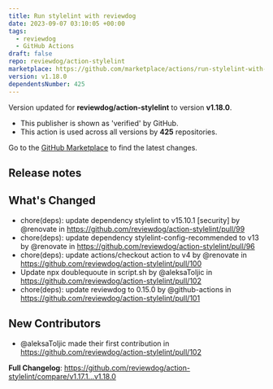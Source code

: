 ```yaml
---
title: Run stylelint with reviewdog
date: 2023-09-07 03:10:05 +00:00
tags:
  - reviewdog
  - GitHub Actions
draft: false
repo: reviewdog/action-stylelint
marketplace: https://github.com/marketplace/actions/run-stylelint-with-reviewdog
version: v1.18.0
dependentsNumber: 425
---
```



Version updated for **reviewdog/action-stylelint** to version **v1.18.0**.
- This publisher is shown as 'verified' by GitHub.
- This action is used across all versions by **425** repositories.

Go to the [GitHub Marketplace](https://github.com/marketplace/actions/run-stylelint-with-reviewdog) to find the latest changes.

## Release notes

## What's Changed
* chore(deps): update dependency stylelint to v15.10.1 [security] by @renovate in https://github.com/reviewdog/action-stylelint/pull/99
* chore(deps): update dependency stylelint-config-recommended to v13 by @renovate in https://github.com/reviewdog/action-stylelint/pull/96
* chore(deps): update actions/checkout action to v4 by @renovate in https://github.com/reviewdog/action-stylelint/pull/100
* Update npx doublequoute in script.sh by @aleksaToljic in https://github.com/reviewdog/action-stylelint/pull/102
* chore(deps): update reviewdog to 0.15.0 by @github-actions in https://github.com/reviewdog/action-stylelint/pull/101

## New Contributors
* @aleksaToljic made their first contribution in https://github.com/reviewdog/action-stylelint/pull/102

**Full Changelog**: https://github.com/reviewdog/action-stylelint/compare/v1.17.1...v1.18.0
